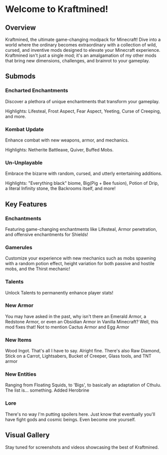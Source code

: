 # Welcome to Kraftmined!


## Overview
Kraftmined, the ultimate game-changing modpack for Minecraft! Dive into a world where the ordinary becomes extraordinary with a collection of wild, cursed, and inventive mods designed to elevate your Minecraft experience. Kraftmined isn't just a single mod; it's an amalgamation of my other mods that bring new dimensions, challenges, and brainrot to your gameplay.

## Submods
### Encharted Enchantments
Discover a plethora of unique enchantments that transform your gameplay.

Highlights: Lifesteal, Frost Aspect, Fear Aspect, Yeeting, Curse of Creeping, and more.


### Kombat Update
Enhance combat with new weapons, armor, and mechanics.

Highlights: Netherite Battleaxe, Quiver, Buffed Mobs.


### Un-Unplayable
Embrace the bizarre with random, cursed, and utterly entertaining additions.

Highlights: "Everything black" biome, Big(Pig + Bee fusion), Potion of Drip, a literal Infinity stone, the Backrooms itself, and more!


## Key Features
### Enchantments
Featuring game-changing enchantments like Lifesteal, Armor penetration, and offensive enchantments for Shields!


### Gamerules
Customize your experience with new mechanics such as mobs spawning with a random potion effect, height variation for both passive and hostile mobs, and the Thirst mechanic!


### Talents
Unlock Talents to permanently enhance player stats!


### New Armor
You may have asked in the past, why isn't there an Emerald Armor, a Redstone Armor, or even an Obsidian Armor in Vanilla Minecraft? Well, this mod fixes that! Not to mention Cactus Armor and Egg Armor


### New Items
Wood Ingot. That's all I have to say. Alright fine. There's also Raw Diamond, Stick on a Carrot, Lightsabers, Bucket of Creeper, Glass tools, and TNT armor


### New Entities
Ranging from Floating Squids, to 'Bigs', to basically an adaptation of Cthulu. The list is... something.
Added Herobrine

### Lore
There's no way I'm putting spoilers here. Just know that eventually you'll have fight gods and cosmic beings. Even become one yourself.


## Visual Gallery
Stay tuned for screenshots and videos showcasing the best of Kraftmined.
